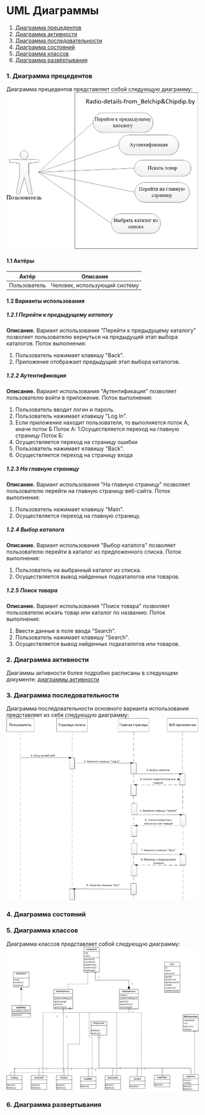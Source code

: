 # UML Диаграммы
1. [Диаграмма прецедентов](#1)
2. [Диаграмма активности](#2)
3. [Диаграмма последовательности](#3)
4. [Диаграмма состояний](#4)
5. [Диаграмма классов](#5)
6. [Диаграмма развёртывания](#6)



### 1. Диаграмма прецедентов<a name="1"></a>
Диаграмма прецедентов представляет собой следующую диаграмму: 
![Use Case](https://github.com/NikMsh/Radio-details-from_Belchip-Chipdip.by/blob/master/Project%20Documentation/diagrams/useCase/UseCase.png)
#### 1.1 Актёры
Актёр | Описание
--- | ---
Пользователь|Человек, использующий систему

#### 1.2 Варианты использования
##### 1.2.1 Перейти к предыдущему каталогу
**Описание.** Вариант использования "Перейти к предыдущему каталогу" позволяет пользователю вернуться на предыдущий этап выбора каталогов.
Поток выполнения:
1. Пользователь нажимает клавишу "Back".
2. Приложение отображает предыдущий этап выбора каталогов.
##### 1.2.2 Аутентификация
**Описание.** Вариант использования "Аутентификация" позволяет пользователю войти в приложение.
Поток выполнения:
1. Пользователь вводит логин и пароль.
2. Пользователь нажимает клавишу "Log In".
3. Если приложение находит пользователя, то выполняется поток А, иначе поток Б
Поток А:
1.Осуществляется переход на главную страницу
Поток Б:
1. Осуществляется переход на страницу ошибки
2. Пользователь нажимает клавишу "Back".
3. Осуществляется переход на страницу входа
##### 1.2.3 На главную страницу
**Описание.** Вариант использования "На главную страницу" позволяет пользователю перейти на главную страницу веб-сайта.
Поток выполнения:
1. Пользователь нажимает клавишу "Main".
2. Осуществляется переход на главную страницу.
##### 1.2.4 Выбор каталога
**Описание.** Вариант использования "Выбор каталога" позволяет пользователю перейти в каталог из предложенного списка.
Поток выполнения:
1. Пользователь на выбранный каталог из списка.
2. Осуществляется вывод найденных подкаталогов или товаров.
##### 1.2.5 Поиск товара
**Описание.** Вариант использования "Поиск товара" позволяет пользователю искать товар или каталог по названию.
Поток выполнения:
1. Ввести данные в поле ввода "Search".
2. Пользователь нажимает клавишу "Search".
3. Осуществляется вывод найденных подкаталогов или товаров.

### 2. Диаграмма активности<a name="2"></a>
Диагаммы активности более подробно расписаны в следующем документе: [диаграммы активности](https://github.com/NikMsh/Radio-details-from_Belchip-Chipdip.by/tree/master/Project%20Documentation/diagrams/activity)
  
### 3. Диаграмма последовательности<a name="3"></a>
Диаграмма последовательности основного варианта использования представляет из себя следующую диаграмму:
![Sequence Diagram](https://github.com/NikMsh/Radio-details-from_Belchip-Chipdip.by/blob/master/Project%20Documentation/diagrams/sequence/Sequence.png)

### 4. Диаграмма состояний<a name="4"></a>

### 5. Диаграмма классов<a name="5"></a>
Диаграмма классов представляет собой следующую диаграмму: 
![Class Diagram](https://github.com/NikMsh/Radio-details-from_Belchip-Chipdip.by/blob/master/Project%20Documentation/diagrams/class/Class.png)

### 6. Диаграмма развертывания<a name="6"></a>

